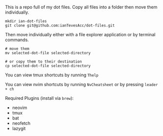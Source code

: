 This is a repo full of my dot files. Copy all files into a folder then move them individually.

```terminal
mkdir ian-dot-files
git clone git@github.com:ianTevesAcc/dot-files.git
```

Then move individually either with a file explorer application or by terminal commands.

```terminal
# move them
mv selected-dot-file selected-directory

# or copy them to their destination
cp selected-dot-file selected-directory
```

You can view tmux shortcuts by running `Thelp`

You can view nvim shortcuts by running `NvCheatsheet` or by pressing `leader + ch`

Required Plugins (install via `brew`):
- neovim
- tmux
- bat
- neofetch
- lazygit

